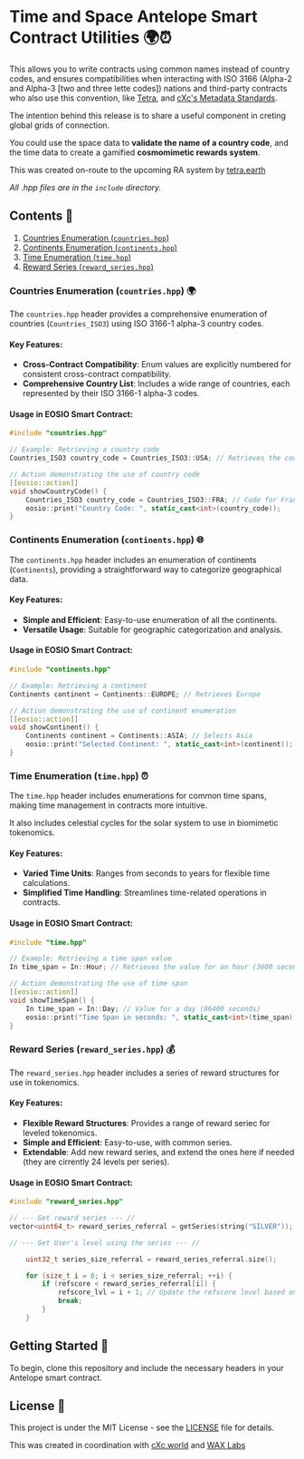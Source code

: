 # Time and Space Antelope Smart Contract Utilities 🌍⏰

This allows you to write contracts using common names instead of country codes, and ensures compatibilities when interacting with ISO 3166 (Alpha-2 and Alpha-3 [two and three lette codes]) nations and third-party contracts who also use this convention, like [Tetra](https://github.com/TetraGrids), and [cXc's Metadata Standards](https://github.com/currentxchange/WAX-NFT-Metadata-Standards).

The intention behind this release is to share a useful component in creting global grids of connection. 

You could use the space data to **validate the name of a country code**, and the time data to create a gamified **cosmomimetic rewards system**. 

This was created on-route to the upcoming RA system by [tetra.earth](https://tetra.earth)

*All .hpp files are in the `include` directory.*

## Contents 📁
1. [Countries Enumeration (`countries.hpp`)](#countries-enumeration)
2. [Continents Enumeration (`continents.hpp`)](#continents-enumeration)
3. [Time Enumeration (`time.hpp`)](#time-enumeration)
4. [Reward Series (`reward_series.hpp`)](#reward-series)


### Countries Enumeration (`countries.hpp`) 🌍
The `countries.hpp` header provides a comprehensive enumeration of countries (`Countries_ISO3`) using ISO 3166-1 alpha-3 country codes.

#### Key Features:
- **Cross-Contract Compatibility**: Enum values are explicitly numbered for consistent cross-contract compatibility.
- **Comprehensive Country List**: Includes a wide range of countries, each represented by their ISO 3166-1 alpha-3 codes.

#### Usage in EOSIO Smart Contract:
```cpp
#include "countries.hpp"

// Example: Retrieving a country code
Countries_ISO3 country_code = Countries_ISO3::USA; // Retrieves the code for USA

// Action demonstrating the use of country code
[[eosio::action]]
void showCountryCode() {
    Countries_ISO3 country_code = Countries_ISO3::FRA; // Code for France
    eosio::print("Country Code: ", static_cast<int>(country_code));
}
```

### Continents Enumeration (`continents.hpp`) 🌐
The `continents.hpp` header includes an enumeration of continents (`Continents`), providing a straightforward way to categorize geographical data.

#### Key Features:
- **Simple and Efficient**: Easy-to-use enumeration of all the continents.
- **Versatile Usage**: Suitable for geographic categorization and analysis.

#### Usage in EOSIO Smart Contract:
```cpp
#include "continents.hpp"

// Example: Retrieving a continent
Continents continent = Continents::EUROPE; // Retrieves Europe

// Action demonstrating the use of continent enumeration
[[eosio::action]]
void showContinent() {
    Continents continent = Continents::ASIA; // Selects Asia
    eosio::print("Selected Continent: ", static_cast<int>(continent));
}
```

### Time Enumeration (`time.hpp`) ⏰
The `time.hpp` header includes enumerations for common time spans, making time management in contracts more intuitive.

It also includes celestial cycles for the solar system to use in biomimetic tokenomics.

#### Key Features:
- **Varied Time Units**: Ranges from seconds to years for flexible time calculations.
- **Simplified Time Handling**: Streamlines time-related operations in contracts.

#### Usage in EOSIO Smart Contract:
```cpp
#include "time.hpp"

// Example: Retrieving a time span value
In time_span = In::Hour; // Retrieves the value for an hour (3600 seconds)

// Action demonstrating the use of time span
[[eosio::action]]
void showTimeSpan() {
    In time_span = In::Day; // Value for a day (86400 seconds)
    eosio::print("Time Span in seconds: ", static_cast<int>(time_span));
}
```

### Reward Series (`reward_series.hpp`) 💰
The `reward_series.hpp` header includes a series of reward structures for use in tokenomics.

#### Key Features:
- **Flexible Reward Structures**: Provides a range of reward seriec for leveled tokenomics.
- **Simple and Efficient**: Easy-to-use, with common series.
- **Extendable**: Add new reward series, and extend the ones here if needed (they are cirrently 24 levels per series).

#### Usage in EOSIO Smart Contract:
```cpp
#include "reward_series.hpp"

// --- Get reward series --- //
vector<uint64_t> reward_series_referral = getSeries(string("SILVER"));

// --- Get User's level using the series --- //

    uint32_t series_size_referral = reward_series_referral.size();

    for (size_t i = 0; i < series_size_referral; ++i) {
        if (refscore < reward_series_referral[i]) {
            refscore_lvl = i + 1; // Update the refscore level based on the series
            break;
        }
    }

```

## Getting Started 🚀
To begin, clone this repository and include the necessary headers in your Antelope smart contract.


## License 📜
This project is under the MIT License - see the [LICENSE](LICENSE.md) file for details.


This was created in coordination with [cXc.world](https://cxc.world) and [WAX Labs](https://labs.wax.io/proposals/84)
